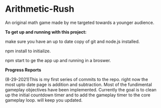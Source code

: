# Arithmetic-Rush
An original math game made by me targeted towards a younger audience. 

**To get up and running with this project:**

make sure you have an up to date copy of git and node.js installed.

npm install to initialize. 

npm start to ge the app up and running in a broswer.

**Progress Reports**

(8-29-2021)This is my first series of commits to the repo. right now the most upto date page is addition and subtraction. Most of the fundimental gameplay objectives have been implemented. Currently the goal is to clean up the initial countdown timer and to add the gameplay timer to the core gameplay loop. will keep you updated.
